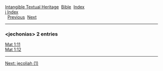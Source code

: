 [Intangible Textual Heritage](../../index)  [Bible](../index) 
[Index](index)   
[j Index](_j_)  
  [Previous](c06122)  [Next](c06124) 

------------------------------------------------------------------------

### &lt;jechonias&gt; 2 entries

[Mat 1:11](../kjv/mat001.htm#011)  
[Mat 1:12](../kjv/mat001.htm#012)  

------------------------------------------------------------------------

[Next: jecoliah (1)](c06124)
